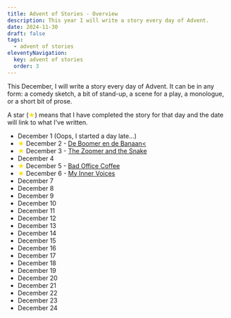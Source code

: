 ```yaml
---
title: Advent of Stories - Overview
description: This year I will write a story every day of Advent.
date: 2024-11-30
draft: false
tags:
  - advent of stories
eleventyNavigation:
  key: advent of stories
  order: 3
---
```


This December, I will write a story every day of Advent. It can be in any form: a comedy sketch, a bit of stand-up, a scene for a play, a monologue, or a short bit of prose.

A star (<font color="ffdf0f">★</font>) means that I have completed the story for that day and the date will link to what I've written.

- December 1 (Oops, I started a day late...)
- <font color="ffdf0f">★</font> December 2 - [De Boomer en de Banaan<](advent_of_stories_day_02/)
- <font color="ffdf0f">★</font> December 3 - [The Zoomer and the Snake](advent_of_stories_day_03/)
- December 4
- <font color="ffdf0f">★</font> December 5 - [Bad Office Coffee](advent_of_stories_day_05/)
- <font color="ffdf0f">★</font> December 6 - [My Inner Voices](advent_of_stories_day_06/)
- December 7
- December 8
- December 9
- December 10
- December 11
- December 12
- December 13
- December 14
- December 15
- December 16
- December 17
- December 18
- December 19
- December 20
- December 21
- December 22
- December 23
- December 24
